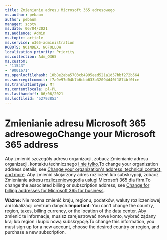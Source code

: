 ```yaml
---
title: Zmienianie adresu Microsoft 365 adresowego
ms.author: pebaum
author: pebaum
manager: scotv
ms.date: 06/04/2021
ms.audience: Admin
ms.topic: article
ms.service: o365-administration
ROBOTS: NOINDEX, NOFOLLOW
localization_priority: Priority
ms.collection: Adm_O365
ms.custom:
- "11543"
- "9001671"
ms.openlocfilehash: 10b8e2aba5703cb4995eed521a1d57bbf272b564
ms.sourcegitcommit: f7a9e97d04b7b6cbb633b32094d40f1874bf0fce
ms.translationtype: MT
ms.contentlocale: pl-PL
ms.lasthandoff: 06/06/2021
ms.locfileid: "52793853"
---
```

# <a name="change-your-microsoft-365-address"></a><span data-ttu-id="a6ca7-102">Zmienianie adresu Microsoft 365 adresowego</span><span class="sxs-lookup"><span data-stu-id="a6ca7-102">Change your Microsoft 365 address</span></span>

<span data-ttu-id="a6ca7-103">Aby zmienić szczegóły adresu organizacji, zobacz Zmienianie adresu organizacji, kontaktu technicznego [i nie tylko.](/microsoft-365/admin/manage/change-address-contact-and-more)</span><span class="sxs-lookup"><span data-stu-id="a6ca7-103">To change your organization address details, see [Change your organization's address, technical contact, and more](/microsoft-365/admin/manage/change-address-contact-and-more).</span></span> <span data-ttu-id="a6ca7-104">Aby zmienić skojarzony adres rozliczeń lub subskrypcji, zobacz Zmienianie adresu [rozliczeniowego](/microsoft-365/commerce/billing-and-payments/change-your-billing-addresses)dla usługi Microsoft 365 dla firm.</span><span class="sxs-lookup"><span data-stu-id="a6ca7-104">To change the associated billing or subscription address, see [Change for billing addresses for Microsoft 365 for business](/microsoft-365/commerce/billing-and-payments/change-your-billing-addresses).</span></span> 

<span data-ttu-id="a6ca7-105">**Ważne:** Nie można zmienić kraju, regionu, podatków, waluty rozliczeniowej ani lokalizacji centrum danych.</span><span class="sxs-lookup"><span data-stu-id="a6ca7-105">**Important**: You can't change the country, region, taxes, billing currency, or the location of the data center.</span></span> <span data-ttu-id="a6ca7-106">Aby zmienić te informacje, musisz zarejestrować nowe konto, wybrać żądany kraj lub region i kupić nową subskrypcję.</span><span class="sxs-lookup"><span data-stu-id="a6ca7-106">To change this information, you must sign up for a new account, choose the desired country or region, and purchase a new subscription.</span></span> 